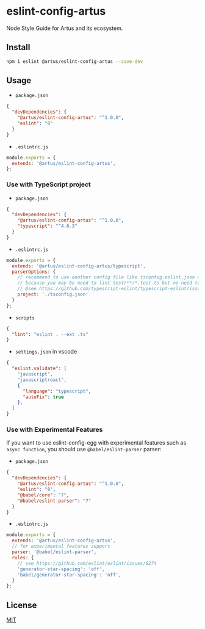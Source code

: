 # eslint-config-artus

Node Style Guide for Artus and its ecosystem.

## Install

```bash
npm i eslint @artus/eslint-config-artus --save-dev
```

## Usage

- `package.json`

```json
{
  "devDependencies": {
    "@artus/eslint-config-artus": "^1.0.0",
    "eslint": "8"
  }
}
```

- `.eslintrc.js`

```js
module.exports = {
  extends: '@artus/eslint-config-artus',
};
```

### Use with TypeScript project

- `package.json`

```json
{
  "devDependencies": {
    "@artus/eslint-config-artus": "^1.0.0",
    "typescript": "^4.6.3"
  }
}
```

- `.eslintrc.js`

```js
module.exports = {
  extends: '@artus/eslint-config-artus/typescript',
  parserOptions: {
    // recommend to use another config file like tsconfig.eslint.json and extends tsconfig.json in it.
    // because you may be need to lint test/**/*.test.ts but no need to emit to js.
    // @see https://github.com/typescript-eslint/typescript-eslint/issues/890
    project: './tsconfig.json'
  }
};
```

- `scripts`

```json
{
  "lint": "eslint . --ext .ts"
}
```

- `settings.json` in vscode

```json
{
  "eslint.validate": [
    "javascript",
    "javascriptreact",
    {
      "language": "typescript",
      "autoFix": true
    },
  ]
}
```

### Use with Experimental Features

If you want to use eslint-config-egg with experimental features such as `async function`, you should use `@babel/eslint-parser` parser:

- `package.json`

```json
{
  "devDependencies": {
    "@artus/eslint-config-artus": "^1.0.0",
    "eslint": "8",
    "@babel/core": "7",
    "@babel/eslint-parser": "7"
  }
}
```

- `.eslintrc.js`

```js
module.exports = {
  extends: '@artus/eslint-config-artus',
  // for experimental features support
  parser: '@babel/eslint-parser',
  rules: {
    // see https://github.com/eslint/eslint/issues/6274
    'generator-star-spacing': 'off',
    'babel/generator-star-spacing': 'off',
  }
};
```

## License

[MIT](LICENSE)
